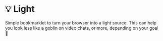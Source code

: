 # 💡 Light
Simple bookmarklet to turn your browser into a light source. This can help you look less like a goblin on video chats, or more, depending on your goal 💅

